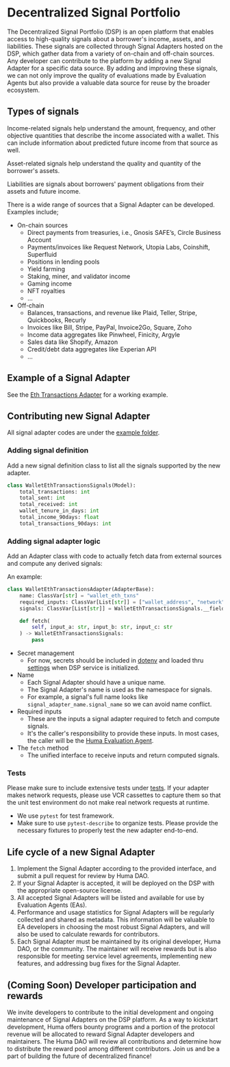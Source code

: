# Decentralized Signal Portfolio

The Decentralized Signal Portfolio (DSP) is an open platform that enables access to high-quality signals about a borrower's income, assets, and liabilities. These signals are collected through Signal Adapters hosted on the DSP, which gather data from a variety of on-chain and off-chain sources. Any developer can contribute to the platform by adding a new Signal Adapter for a specific data source. By adding and improving these signals, we can not only improve the quality of evaluations made by Evaluation Agents but also provide a valuable data source for reuse by the broader ecosystem.

## Types of signals

Income-related signals help understand the amount, frequency, and other objective quantities that describe the income associated with a wallet. This can include information about predicted future income from that source as well.

Asset-related signals help understand the quality and quantity of the borrower's assets.

Liabilities are signals about borrowers' payment obligations from their assets and future income.

There is a wide range of sources that a Signal Adapter can be developed. Examples include;

- On-chain sources
  - Direct payments from treasuries, i.e., Gnosis SAFE’s, Circle Business Account
  - Payments/invoices like Request Network, Utopia Labs, Coinshift, Superfluid
  - Positions in lending pools
  - Yield farming
  - Staking, miner, and validator income
  - Gaming income
  - NFT royalties
  - …
- Off-chain
  - Balances, transactions, and revenue like Plaid, Teller, Stripe, Quickbooks, Recurly
  - Invoices like Bill, Stripe, PayPal, Invoice2Go, Square, Zoho
  - Income data aggregates like Pinwheel, Finicity, Argyle
  - Sales data like Shopify, Amazon
  - Credit/debt data aggregates like Experian API
  - …

## Example of a Signal Adapter

See the [Eth Transactions Adapter](../examples/signal_adapaters/simple_eth_transactions.py) for a working example.

## Contributing new Signal Adapter

All signal adapter codes are under the [example folder](../examples/signal_adapaters/).

### Adding signal definition

Add a new signal definition class to list all the signals supported by the new adapter.

```python
class WalletEthTransactionsSignals(Model):
    total_transactions: int
    total_sent: int
    total_received: int
    wallet_tenure_in_days: int
    total_income_90days: float
    total_transactions_90days: int
```

### Adding signal adapter logic

Add an Adapter class with code to actually fetch data from external sources and compute any derived signals:

An example:

```python
class WalletEthTransactionsAdapter(AdapterBase):
    name: ClassVar[str] = "wallet_eth_txns"
    required_inputs: ClassVar[List[str]] = ["wallet_address", "network"]
    signals: ClassVar[List[str]] = WalletEthTransactionsSignals.__fields__.keys()

    def fetch(
        self, input_a: str, input_b: str, input_c: str
    ) -> WalletEthTransactionsSignals:
        pass
```

- Secret management
  - For now, secrets should be included in [dotenv](../tests/dotenv/) and loaded thru [settings](../evaluation_agent/settings.py) when DSP service is initialized.
- Name
  - Each Signal Adapter should have a unique name.
  - The Signal Adapter's name is used as the namespace for signals.
  - For example, a signal's full name looks like `signal_adapter_name.signal_name` so we can avoid name conflict.
- Required inputs
  - These are the inputs a signal adapter required to fetch and compute signals.
  - It's the caller's responsibility to provide these inputs. In most cases, the caller will be the [Huma Evaluation Agent](https://docs.huma.finance/developer-guidlines/evaluation_agent).
- The `fetch` method
  - The unified interface to receive inputs and return computed signals.

### Tests

Please make sure to include extensive tests under [tests](../tests/adapters/). If your adapter makes network requests,
please use VCR cassettes to capture them so that the unit test environment do not make real network requests at runtime.

- We use `pytest` for test framework.
- Make sure to use `pytest-describe` to organize tests.
  Please provide the necessary fixtures to properly test the new adapter end-to-end.

## Life cycle of a new Signal Adapter

1. Implement the Signal Adapter according to the provided interface, and submit a pull request for review by Huma DAO.
2. If your Signal Adapter is accepted, it will be deployed on the DSP with the appropriate open-source license.
3. All accepted Signal Adapters will be listed and available for use by Evaluation Agents (EAs).
4. Performance and usage statistics for Signal Adapters will be regularly collected and shared as metadata. This information will be valuable to EA developers in choosing the most robust Signal Adapters, and will also be used to calculate rewards for contributors.
5. Each Signal Adapter must be maintained by its original developer, Huma DAO, or the community. The maintainer will receive rewards but is also responsible for meeting service level agreements, implementing new features, and addressing bug fixes for the Signal Adapter.

## (Coming Soon) Developer participation and rewards

We invite developers to contribute to the initial development and ongoing maintenance of Signal Adapters on the DSP platform. As a way to kickstart development, Huma offers bounty programs and a portion of the protocol revenue will be allocated to reward Signal Adapter developers and maintainers. The Huma DAO will review all contributions and determine how to distribute the reward pool among different contributors. Join us and be a part of building the future of decentralized finance!
